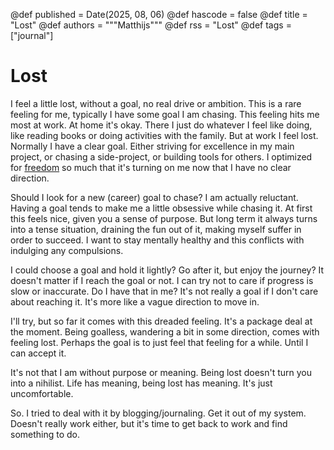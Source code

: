 @def published = Date(2025, 08, 06)
@def hascode = false
@def title = "Lost"
@def authors = """Matthijs"""
@def rss = "Lost"
@def tags = ["journal"]

# Lost

I feel a little lost, without a goal, no real drive or ambition. This is a rare feeling for me, typically I have some goal I am chasing. This feeling hits me most at work. At home it's okay. There I just do whatever I feel like doing, like reading books or doing activities with the family. But at work I feel lost. Normally I have a clear goal. Either striving for excellence in my main project, or chasing a side-project, or building tools for others. I optimized for [freedom](../2021-05-04-developer-freedom) so much that it's turning on me now that I have no clear direction.

Should I look for a new (career) goal to chase? I am actually reluctant. Having a goal tends to make me a little obsessive while chasing it. At first this feels nice, given you a sense of purpose. But long term it always turns into a tense situation, draining the fun out of it, making myself suffer in order to succeed. I want to stay mentally healthy and this conflicts with indulging any compulsions.

I could choose a goal and hold it lightly? Go after it, but enjoy the journey? It doesn't matter if I reach the goal or not. I can try not to care if progress is slow or inaccurate. Do I have that in me? It's not really a goal if I don't care about reaching it. It's more like a vague direction to move in.

I'll try, but so far it comes with this dreaded feeling. It's a package deal at the moment. Being goalless, wandering a bit in some direction, comes with feeling lost. Perhaps the goal is to just feel that feeling for a while. Until I can accept it. 

It's not that I am without purpose or meaning. Being lost doesn't turn you into a nihilist. Life has meaning, being lost has meaning. It's just uncomfortable.

So. I tried to deal with it by blogging/journaling. Get it out of my system. Doesn't really work either, but it's time to get back to work and find something to do.